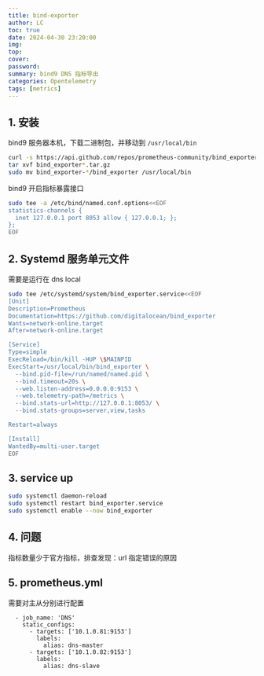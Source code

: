 ```yaml
---
title: bind-exporter
author: LC
toc: true
date: 2024-04-30 23:20:00
img:
top:
cover:
password:
summary: bind9 DNS 指标导出
categories: Opentelemetry
tags: [metrics]
---
```


## 1. 安装
bind9 服务器本机，下载二进制包，并移动到 `/usr/local/bin`
```bash
curl -s https://api.github.com/repos/prometheus-community/bind_exporter/releases/latest | grep browser_download_url | grep linux-amd64 |  cut -d '"' -f 4 | wget -qi -
tar xvf bind_exporter*.tar.gz
sudo mv bind_exporter-*/bind_exporter /usr/local/bin
```
bind9 开启指标暴露接口
```bash
sudo tee -a /etc/bind/named.conf.options<<EOF
statistics-channels {
  inet 127.0.0.1 port 8053 allow { 127.0.0.1; };
};
EOF
```

## 2. Systemd 服务单元文件
需要是运行在 dns local
```bash
sudo tee /etc/systemd/system/bind_exporter.service<<EOF
[Unit]
Description=Prometheus
Documentation=https://github.com/digitalocean/bind_exporter
Wants=network-online.target
After=network-online.target

[Service]
Type=simple
ExecReload=/bin/kill -HUP \$MAINPID
ExecStart=/usr/local/bin/bind_exporter \
  --bind.pid-file=/run/named/named.pid \
  --bind.timeout=20s \
  --web.listen-address=0.0.0.0:9153 \
  --web.telemetry-path=/metrics \
  --bind.stats-url=http://127.0.0.1:8053/ \
  --bind.stats-groups=server,view,tasks

Restart=always

[Install]
WantedBy=multi-user.target
EOF
```
## 3. service up
```bash
sudo systemctl daemon-reload
sudo systemctl restart bind_exporter.service
sudo systemctl enable --now bind_exporter
```
## 4. 问题
指标数量少于官方指标，排查发现：url 指定错误的原因

## 5. prometheus.yml
需要对主从分别进行配置
```
  - job_name: 'DNS'
    static_configs:
      - targets: ['10.1.0.81:9153']
        labels:
          alias: dns-master
      - targets: ['10.1.0.82:9153']
        labels:
          alias: dns-slave
```
